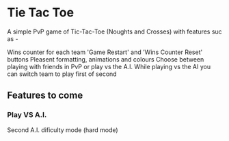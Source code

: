 # Tie Tac Toe

A simple PvP game of Tic-Tac-Toe (Noughts and Crosses) with features suc as - 

Wins counter for each team 
'Game Restart' and 'Wins Counter Reset' buttons 
Pleasent formatting, animations and colours
Choose between playing with friends in PvP or play vs the A.I.
While playing vs the AI you can switch team to play first of second

## Features to come 

### Play VS A.I.
Second A.I. dificulty mode (hard mode) 